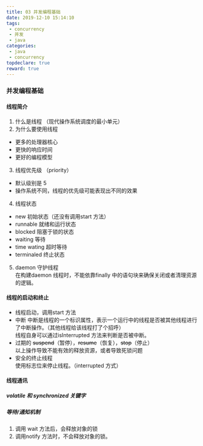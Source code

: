 ```yaml
---
title: 03 并发编程基础
date: 2019-12-10 15:14:10
tags:
 - concurrency
 - 并发
 - java
categories:
 - java
 - concurrency
topdeclare: true
reward: true
---
```

### 并发编程基础

#### 线程简介
1. 什么是线程 （现代操作系统调度的最小单元）
2. 为什么要使用线程
  - 更多的处理器核心
  - 更快的响应时间
  - 更好的编程模型
3. 线程优先级 （priority）
 - 默认级别是 5
 - 操作系统不同，线程的优先级可能表现出不同的效果
4. 线程状态
  - new 初始状态（还没有调用start 方法）
  - runnable 就绪和运行状态
  - blocked 阻塞于锁的状态
  - waiting 等待
  - time wating 超时等待
  - terminaled 终止状态
5. daemon 守护线程  
 在构建daemon 线程时，不能依靠finally 中的语句块来确保关闭或者清理资源的逻辑。
#### 线程的启动和终止
-  线程启动，调用start 方法
- 中断
  中断是线程的一个标识属性，表示一个运行中的线程是否被其他线程进行了中断操作。（其他线程给该线程打了个招呼）  
  线程自身可以通过isInterrupted 方法来判断是否被中断。
- 过期的 ~~suspend~~（暂停），~~resume~~（恢复），~~stop~~（停止）  
 以上操作导致不能有效的释放资源，或者导致死锁问题
- 安全的终止线程  
 使用标志位来停止线程。（interrupted 方式）
#### 线程通讯

##### volatile 和 synchronized 关键字
##### 等待/通知机制
1. 调用 wait 方法后，会释放对象的锁
2. 调用notify 方法时，不会释放对象的锁。
